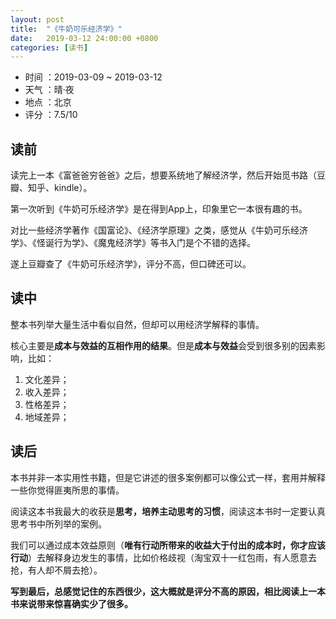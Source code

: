 ```yaml
---
layout: post
title:  "《牛奶可乐经济学》"
date:   2019-03-12 24:00:00 +0800
categories: [读书]
---
```


- 时间 ：2019-03-09 ~ 2019-03-12
- 天气 ：晴·夜
- 地点 ：北京
- 评分 ：7.5/10

## 读前

读完上一本《富爸爸穷爸爸》之后，想要系统地了解经济学，然后开始觅书路（豆瓣、知乎、kindle）。

第一次听到《牛奶可乐经济学》是在得到App上，印象里它一本很有趣的书。

对比一些经济学著作《国富论》、《经济学原理》之类，感觉从《牛奶可乐经济学》、《怪诞行为学》、《魔鬼经济学》等书入门是个不错的选择。

遂上豆瓣查了《牛奶可乐经济学》，评分不高，但口碑还可以。

## 读中

整本书列举大量生活中看似自然，但却可以用经济学解释的事情。

核心主要是**成本与效益的互相作用的结果**。但是**成本与效益**会受到很多别的因素影响，比如：

1.  文化差异； 
2.  收入差异；
3.  性格差异；
4.  地域差异；

## 读后

本书并非一本实用性书籍，但是它讲述的很多案例都可以像公式一样，套用并解释一些你觉得匪夷所思的事情。

阅读这本书我最大的收获是**思考，培养主动思考的习惯**，阅读这本书时一定要认真思考书中所列举的案例。

我们可以通过成本效益原则（**唯有行动所带来的收益大于付出的成本时，你才应该行动**）去解释身边发生的事情，比如价格歧视（淘宝双十一红包雨，有人愿意去抢，有人却不屑去抢）。

**写到最后，总感觉记住的东西很少，这大概就是评分不高的原因，相比阅读上一本书来说带来惊喜确实少了很多。**